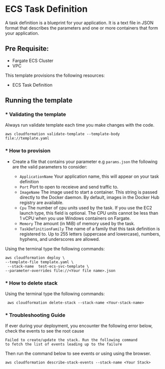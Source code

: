 # ECS Task Definition

A task definition is a blueprint for your application. It is a text file in JSON format that describes the parameters and one or more containers that form your application.

## Pre Requisite:
* Fargate ECS Cluster
* VPC

This template provisions the following resources:
* ECS Task Definition

## Running the template
### * Validating the template
Always run validate template each time you make changes with the code.
```
aws cloudformation validate-template --template-body file://template.yaml
```

### * How to provision

* Create a file that contains your parameter e.g `params.json` the following are the valid parameters to consider:

    * `ApplicationName` Your application name, this will appear on your task definition
    * `Port` Port to open to receieve and send traffic to.
    * `ImageName` The image used to start a container. This string is passed directly to the Docker daemon. By default, images in the Docker Hub registry are available. 
    * `Cpu` The number of cpu units used by the task. If you use the EC2 launch type, this field is optional. The CPU units cannot be less than 1 vCPU when you use Windows containers on Fargate.
    * `Memory` The amount (in MiB) of memory used by the task.
    * `TaskDefinitionFamily` The name of a family that this task definition is registered to. Up to 255 letters (uppercase and lowercase), numbers, hyphens, and underscores are allowed.
    

Using the terminal type the following commands:
```
aws cloudformation deploy \
--template-file template.yaml \
 --stack-name  test-ecs-svc-template \
--parameter-overrides file://<Your file name>.json
```

### * How to delete stack

Using the terminal type the following commands:
```
 aws cloudformation delete-stack --stack-name <Your-stack-name>
```

### * Troubleshooting Guide

If ever during your deployment, you encounter the following error below, check the events to see the root cause

```
Failed to create/update the stack. Run the following command
to fetch the list of events leading up to the failure
```

Then run the command below to see events or using using the browser.
```
aws cloudformation describe-stack-events --stack-name <Your Stack>
```